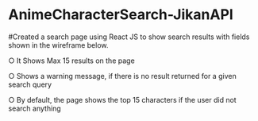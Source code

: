 # AnimeCharacterSearch-JikanAPI

#Created a search page using React JS to show search results with fields shown in the wireframe below.

○ It Shows Max 15 results on the page

○ Shows a warning message, if there is no result returned for a given search query

○ By default, the page shows the top 15 characters if the user did not search anything


